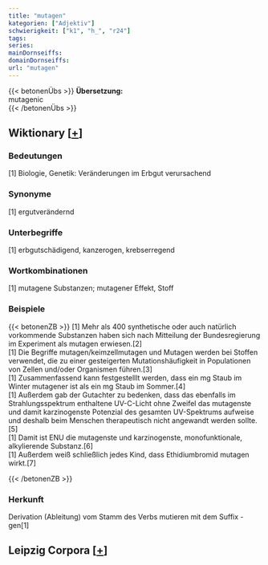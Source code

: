 ```yaml
---
title: "mutagen"
kategorien: ["Adjektiv"]
schwierigkeit: ["k1", "h_", "r24"]
tags:
series:
mainDornseiffs:
domainDornseiffs:
url: "mutagen"
---
```


{{< betonenÜbs >}}
**Übersetzung:**  
mutagenic  
{{< /betonenÜbs >}}

## Wiktionary [[+](https://de.wiktionary.org/wiki/mutagen)]

### Bedeutungen
[1] Biologie, Genetik: Veränderungen im Erbgut verursachend  

### Synonyme
[1] ergutverändernd  

### Unterbegriffe
[1] erbgutschädigend, kanzerogen, krebserregend  

### Wortkombinationen
[1] mutagene Substanzen; mutagener Effekt, Stoff  

### Beispiele
{{< betonenZB >}}
[1] Mehr als 400 synthetische oder auch natürlich vorkommende Substanzen haben sich nach Mitteilung der Bundesregierung im Experiment als mutagen erwiesen.[2]  
[1] Die Begriffe mutagen/keimzellmutagen und Mutagen werden bei Stoffen verwendet, die zu einer gesteigerten Mutationshäufigkeit in Populationen von Zellen und/oder Organismen führen.[3]  
[1] Zusammenfassend kann festgestelllt werden, dass ein mg Staub im Winter mutagener ist als ein mg Staub im Sommer.[4]  
[1] Außerdem gab der Gutachter zu bedenken, dass das ebenfalls im Strahlungsspektrum enthaltene UV-C-Licht ohne Zweifel das mutagenste und damit karzinogenste Potenzial des gesamten UV-Spektrums aufweise und deshalb beim Menschen therapeutisch nicht angewandt werden sollte.[5]  
[1] Damit ist ENU die mutagenste und karzinogenste, monofunktionale, alkylierende Substanz.[6]  
[1] Außerdem weiß schließlich jedes Kind, dass Ethidiumbromid mutagen wirkt.[7]  

{{< /betonenZB >}}
### Herkunft
Derivation (Ableitung) vom Stamm des Verbs mutieren mit dem Suffix -gen[1]  


## Leipzig Corpora [[+](https://corpora.uni-leipzig.de/en/res?word=mutagen&corpusId=deu_newscrawl-public_2018)]

